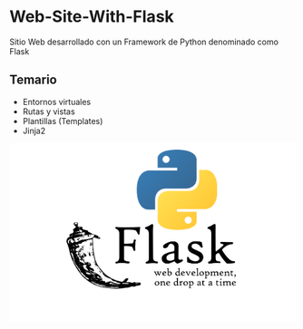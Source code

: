 # Web-Site-With-Flask
Sitio Web desarrollado con un Framework de Python denominado como Flask

## Temario
- Entornos virtuales
- Rutas y vistas
- Plantillas (Templates)
- Jinja2

![Esta es una imagen de ejemplo](static/flask.png)